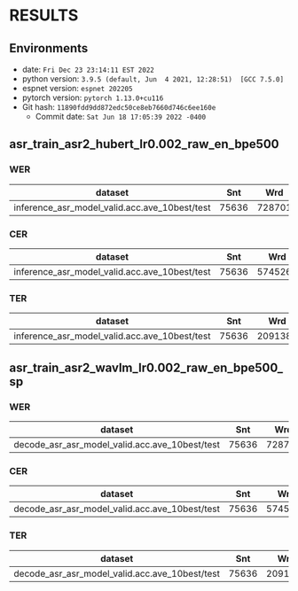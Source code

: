 <!-- Generated by scripts/utils/show_asr_result.sh -->
# RESULTS
## Environments
- date: `Fri Dec 23 23:14:11 EST 2022`
- python version: `3.9.5 (default, Jun  4 2021, 12:28:51)  [GCC 7.5.0]`
- espnet version: `espnet 202205`
- pytorch version: `pytorch 1.13.0+cu116`
- Git hash: `11890fdd9dd872edc50ce8eb7660d746c6ee160e`
  - Commit date: `Sat Jun 18 17:05:39 2022 -0400`

## asr_train_asr2_hubert_lr0.002_raw_en_bpe500
### WER

|dataset|Snt|Wrd|Corr|Sub|Del|Ins|Err|S.Err|
|---|---|---|---|---|---|---|---|---|
|inference_asr_model_valid.acc.ave_10best/test|75636|728701|93.9|3.3|2.8|3.2|9.4|30.6|

### CER

|dataset|Snt|Wrd|Corr|Sub|Del|Ins|Err|S.Err|
|---|---|---|---|---|---|---|---|---|
|inference_asr_model_valid.acc.ave_10best/test|75636|5745269|95.9|1.0|3.1|3.3|7.4|30.6|

### TER

|dataset|Snt|Wrd|Corr|Sub|Del|Ins|Err|S.Err|
|---|---|---|---|---|---|---|---|---|
|inference_asr_model_valid.acc.ave_10best/test|75636|2091389|95.2|1.5|3.3|3.3|8.1|30.6|

## asr_train_asr2_wavlm_lr0.002_raw_en_bpe500_sp
### WER

|dataset|Snt|Wrd|Corr|Sub|Del|Ins|Err|S.Err|
|---|---|---|---|---|---|---|---|---|
|decode_asr_asr_model_valid.acc.ave_10best/test|75636|728701|94.8|2.6|2.6|2.8|8.0|26.7|

### CER

|dataset|Snt|Wrd|Corr|Sub|Del|Ins|Err|S.Err|
|---|---|---|---|---|---|---|---|---|
|decode_asr_asr_model_valid.acc.ave_10best/test|75636|5745269|96.4|0.7|2.9|2.9|6.5|26.7|

### TER

|dataset|Snt|Wrd|Corr|Sub|Del|Ins|Err|S.Err|
|---|---|---|---|---|---|---|---|---|
|decode_asr_asr_model_valid.acc.ave_10best/test|75636|2091389|95.8|1.1|3.1|2.9|7.0|26.7|
